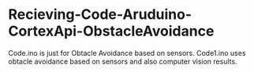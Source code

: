 # Recieving-Code-Aruduino-CortexApi-ObstacleAvoidance
Code.ino is just for Obtacle Avoidance based on sensors.
Code1.ino uses obtacle avoidance based on sensors and also computer vision results.
